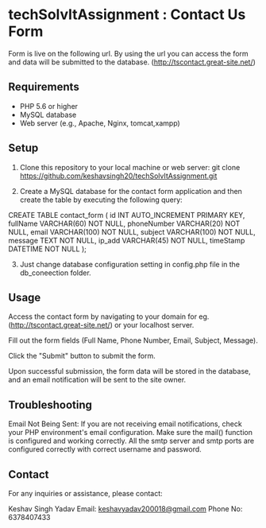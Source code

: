 # techSolvItAssignment : Contact Us Form
Form is live on the following url. By using the url you can access the form and data will be submitted to the database.
(http://tscontact.great-site.net/)


## Requirements
- PHP 5.6 or higher
- MySQL database
- Web server (e.g., Apache, Nginx, tomcat,xampp)

 ## Setup

1. Clone this repository to your local machine or web server:
git clone https://github.com/keshavsingh20/techSolvItAssignment.git

2. Create a MySQL database for the contact form application and then create the table by executing the following query:
   
CREATE TABLE contact_form (
    id INT AUTO_INCREMENT PRIMARY KEY,
    fullName VARCHAR(60) NOT NULL,
    phoneNumber VARCHAR(20) NOT NULL,
    email VARCHAR(100) NOT NULL,
    subject VARCHAR(100) NOT NULL,
    message TEXT NOT NULL,
    ip_add VARCHAR(45) NOT NULL,
    timeStamp DATETIME NOT NULL
);

3. Just change database configuration setting in config.php file in the db_coneection folder.


## Usage
Access the contact form by navigating to your domain for eg. (http://tscontact.great-site.net/) or your localhost server.

Fill out the form fields (Full Name, Phone Number, Email, Subject, Message).

Click the "Submit" button to submit the form.

Upon successful submission, the form data will be stored in the database, and an email notification will be sent to the site owner.


## Troubleshooting
Email Not Being Sent: If you are not receiving email notifications, check your PHP environment's email configuration. Make sure the mail() function is configured and working correctly. 
All the smtp server and smtp ports are configured correctly with correct username and password.


## Contact
For any inquiries or assistance, please contact:

Keshav Singh Yadav
Email: keshavyadav200018@gmail.com
Phone No: 6378407433
